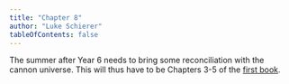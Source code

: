 ```yaml
---
title: "Chapter 8"
author: "Luke Schierer"
tableOfContents: false
---
```


The summer after Year 6 needs to bring some reconciliation with the cannon
universe.  This will thus have to be Chapters 3-5 of the [first book][grfb1].

[grfb1]: https://www.goodreads.com/book/show/3.Harry_Potter_and_the_Sorcerer_s_Stone


